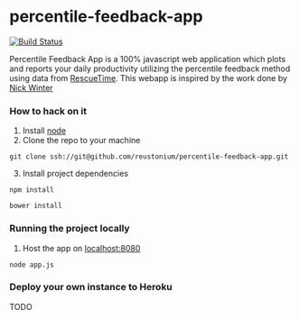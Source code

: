 # percentile-feedback-app

[![Build Status](https://travis-ci.org/reustonium/percentile-feedback-app.svg?branch=master)](https://travis-ci.org/reustonium/percentile-feedback-app)

Percentile Feedback App is a 100% javascript web application which plots and reports your daily productivity utilizing the percentile feedback method using data from [RescueTime](http://rescuetime.com).  This webapp is inspired by the work done by [Nick Winter](https://twitter.com/nwinter)

### How to hack on it
1. Install [node](http://nodejs.org/)
2. Clone the repo to your machine

 ```
 git clone ssh://git@github.com/reustonium/percentile-feedback-app.git
 ```
3. Install project dependencies

 ```
 npm install
 ```
 
 ```
 bower install
 ```

### Running the project locally
1. Host the app on [localhost:8080](http://localhost:8080)

 ```
 node app.js
 ```
 
### Deploy your own instance to Heroku
TODO
 
